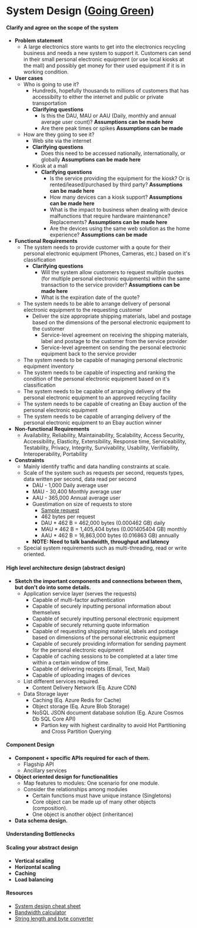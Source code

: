 # System Design ([Going Green](http://fundamentalsofsoftwarearchitecture.com/katas/kata?id=GoingGreen))
#### Clarify and agree on the scope of the system
* **Problem statement**
  * A large electronics store wants to get into the electronics recycling business and needs a new system to support it. Customers can send in their small personal electronic equipment (or use local kiosks at the mall) and possibly get money for their used equipment if it is in working condition.
* **User cases**
  * Who is going to use it?
    * Hundreds, hopefully thousands to millions of customers that has accessibilty to either the internet and public or private transportation
    * **Clarifying questions**
       * Is this the DAU, MAU or AAU (Daily, monthly and annual average user count)? **Assumptions can be made here**
       * Are there peak times or spikes **Assumptions can be made**
  * How are they going to see it?
    * Web site via the internet
    *  **Clarifying questions**
       * Does this need to be accessed nationally, internationally, or globally **Assumptions can be made here**
    * Kiosk at a mall
      * **Clarifying questions**
        * Is the service providing the equipment for the kiosk? Or is rented/leased/purchased by third party? **Assumptions can be made here**
        * How many devices can a kiosk support? **Assumptions can be made here**
        * What is the impact to business when dealing with device malfunctions that require hardware maintenance? Replacements? **Assumptions can be made here**
        * Are the devices using the same web solution as the home experience? **Assumptions can be made**
* **Functional Requirements**
  * The system needs to provide customer with a qoute for their personal electronic equipment (Phones, Cameras, etc.) based on it's classification
    * **Clarifying questions** 
      * Will the system allow customers to request multiple quotes (for multiple personal electronic equipments) within the same transaction to the service provider? **Assumptions can be made here**
      * What is the expiration date of the quote?
  * The system needs to be able to arrange delivery of personal electronic equipment to the requesting customer
    * Deliver the size appropriate shipping materials, label and postage based on the dimensions of the personal electronic equipment to the customer
      * Service-level agreement on receiving the shipping materials, label and postage to the customer from the service provider
      * Service-level agreement on sending the personal electronic equipment back to the service provider
   * The system needs to be capable of managing personal electronic equipment inventory
   * The system needs to be capable of inspecting and ranking the condition of the personal electronic equipment based on it's classification
   * The system needs to be capable of arranging delivery of the personal electronic equipment to an approved recycling facility
   * The system needs to be capable of creating an Ebay auction of the personal electronic equipment
   * The system needs to be capable of arranging delivery of the personal electronic equipment to an Ebay auction winner
* **Non-functional Requirements**
  * Availability, Reliability, Maintainability, Scalability, Access Security, Accessibility, Elasticity, Extensibility, Response time, Serviceability, Testability, Privacy, Integrity, Survivability, Usability, Verifiability, Interoperability, Portability
* **Constraints**
  * Mainly identify traffic and data handling constraints at scale.
  * Scale of the system such as requests per second, requests types, data written per second, data read per second
    * DAU - 1,000 Daily average user
    * MAU - 30,400 Monthly average user
    * AAU - 365,000 Annual average user
    * Guestimation on size of requests to store
       * [Sample request](https://pastebin.com/cHZTncv9)
       * 462 bytes per request
       * DAU * 462 B = 462,000 bytes (0.000462 GB) daily
       * MAU * 462 B = 1,405,404 bytes (0.001405404 GB) monthly
       * AAU * 462 B = 16,863,000 bytes (0.016863 GB) annually
    * **NOTE: Need to talk bandwidth, throughput and latency**
  * Special system requirements such as multi-threading, read or write oriented.
#### High level architecture design (abstract design)
* **Sketch the important components and connections between them, but don't do into some details.**
  * Application service layer (serves the requests)
    * Capable of multi-factor authentication
    * Capable of securely inputting personal information about themselves
    * Capable of securely inputting personal electronic equipment
    * Capable of securely returning quote information
    * Capable of requesting shipping material, labels and postage based on dimensions of the personal electronic equipment
    * Capable of securely providing information for sending payment for the personal electronic equipment
    * Capable of caching sessions to be completed at a later time within a certain window of time.
    * Capable of delivering receipts (Email, Text, Mail)
    * Capable of uploading images of devices
  * List different services required.
    * Content Delivery Network (Eq. Azure CDN)
  * Data Storage layer
    * Caching (Eq. Azure Redis for Cache)
    * Object storage (Eq. Azure Blob Storage)
    * NoSQL JSON document database solution (Eg. Azure Cosmos Db SQL Core API)
      * Partion key with highest cardinality to avoid Hot Partitioning and Cross Partition Querying
#### Component Design
* **Component + specific APIs required for each of them.**
  * Flagship API
  * Ancillary services
* **Object oriented design for functionalities**
  * Map features to modules: One scenario for one module.
  * Consider the relationships among modules
    * Certain functions must have unique instance (Singletons)
    * Core object can be made up of many other objects (composition).
    * One object is another object (inheritance)
* **Data schema design.**
#### Understanding Bottlenecks
#### Scaling your abstract design
* **Vertical scaling**
* **Horizontal scaling**
* **Caching**
* **Load balancing**
#### Resources
  * [System design cheat sheet](https://gist.github.com/vasanthk/485d1c25737e8e72759f)
  * [Bandwidth calculator](https://www.calculator.net/bandwidth-calculator.html)
  * [String length and byte converter](https://mothereff.in/byte-counter)
